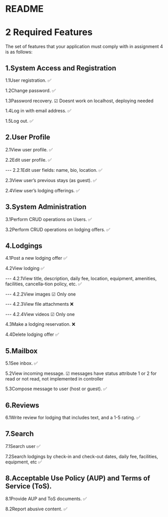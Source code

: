 # README

# 2  Required Features

The set of features that your application must comply with in assignment 4 is as follows:

## 1.System Access and Registration

1.1User registration. ✅

1.2Change password. ✅

1.3Password recovery. ☑ Doesnt work on localhost, deploying needed

1.4Log in with email address. ✅

1.5Log out. ✅

## 2.User Profile

2.1View user profile. ✅

2.2Edit user profile. ✅

---  2.2.1Edit user fields: name, bio, location. ✅

2.3View user’s previous stays (as guest). ✅

2.4View user’s lodging offerings. ✅

## 3.System Administration

3.1Perform CRUD operations on Users. ✅

3.2Perform CRUD operations on lodging offers. ✅

## 4.Lodgings

4.1Post a new lodging offer ✅

4.2View lodging ✅

---  4.2.1View title, description, daily fee, location, equipment, amenities, facilities, cancella-tion policy, etc. ✅

---  4.2.2View images ☑ Only one

---  4.2.3View file attachments ❌

---  4.2.4View videos ☑ Only one

4.3Make a lodging reservation. ❌

4.4Delete lodging offer ✅

## 5.Mailbox

5.1See inbox. ✅

5.2View incoming message. ☑ messages have status attribute 1 or 2 for read or not read, not implemented in controller

5.3Compose message to user (host or guest). ✅

## 6.Reviews

6.1Write review for lodging that includes text, and a 1-5 rating. ✅

## 7.Search

7.1Search user ✅

7.2Search lodgings by check-in and check-out dates, daily fee, facilities, equipment, etc ✅

## 8.Acceptable Use Policy (AUP) and Terms of Service (ToS).

8.1Provide AUP and ToS documents. ✅

8.2Report abusive content. ✅

